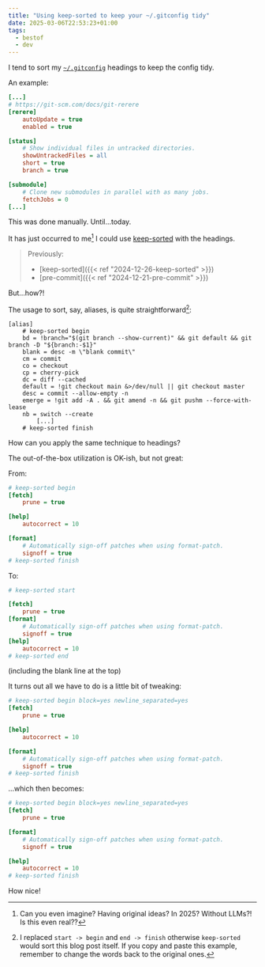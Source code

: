 ```yaml
---
title: "Using keep-sorted to keep your ~/.gitconfig tidy"
date: 2025-03-06T22:53:23+01:00
tags:
  - bestof
  - dev
---
```


I tend to sort my
[`~/.gitconfig`](https://github.com/thiagowfx/.dotfiles/blob/master/git/.gitconfig)
headings to keep the config tidy.

An example:

```ini
[...]
# https://git-scm.com/docs/git-rerere
[rerere]
	autoUpdate = true
	enabled = true

[status]
	# Show individual files in untracked directories.
	showUntrackedFiles = all
	short = true
	branch = true

[submodule]
	# Clone new submodules in parallel with as many jobs.
	fetchJobs = 0
[...]
```

This was done manually. Until...today.

It has just occurred to me[^1] I could use
[keep-sorted](https://github.com/google/keep-sorted) with the headings.

> Previously:
>
> - [keep-sorted]({{< ref "2024-12-26-keep-sorted" >}})
> - [pre-commit]({{< ref "2024-12-21-pre-commit" >}})

But...how?!

The usage to sort, say, aliases, is quite straightforward[^2]:

```
[alias]
	# keep-sorted begin
	bd = !branch="$(git branch --show-current)" && git default && git branch -D "${branch:-$1}"
	blank = desc -m \"blank commit\"
	cm = commit
	co = checkout
	cp = cherry-pick
	dc = diff --cached
	default = !git checkout main &>/dev/null || git checkout master
	desc = commit --allow-empty -n
	emerge = !git add -A . && git amend -n && git pushm --force-with-lease
	nb = switch --create
        [...]
	# keep-sorted finish
```

How can you apply the same technique to headings?

The out-of-the-box utilization is OK-ish, but not great:

From:

```ini
# keep-sorted begin
[fetch]
	prune = true

[help]
	autocorrect = 10

[format]
	# Automatically sign-off patches when using format-patch.
	signoff = true
# keep-sorted finish
```

To:

```ini
# keep-sorted start

[fetch]
	prune = true
[format]
	# Automatically sign-off patches when using format-patch.
	signoff = true
[help]
	autocorrect = 10
# keep-sorted end
```

(including the blank line at the top)

It turns out all we have to do is a little bit of tweaking:

```ini
# keep-sorted begin block=yes newline_separated=yes
[fetch]
	prune = true

[help]
	autocorrect = 10

[format]
	# Automatically sign-off patches when using format-patch.
	signoff = true
# keep-sorted finish
```

...which then becomes:

```ini
# keep-sorted begin block=yes newline_separated=yes
[fetch]
	prune = true

[format]
	# Automatically sign-off patches when using format-patch.
	signoff = true

[help]
	autocorrect = 10
# keep-sorted finish
```

How nice!

[^1]: Can you even imagine? Having original ideas? In 2025? Without LLMs?! Is
    this even real??

[^2]: I replaced `start -> begin` and `end -> finish` otherwise `keep-sorted`
    would sort this blog post itself. If you copy and paste this example,
    remember to change the words back to the original ones.
